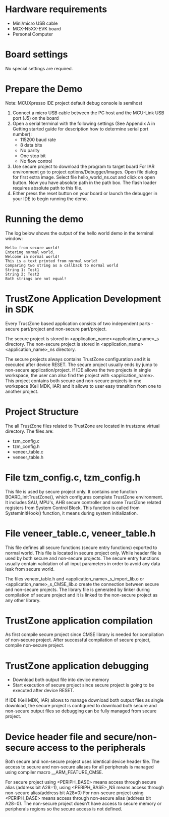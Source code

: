 Hardware requirements
=====================
- Mini/micro USB cable
- MCX-N5XX-EVK board
- Personal Computer

Board settings
============
No special settings are required.

Prepare the Demo
===============
Note: MCUXpresso IDE project default debug console is semihost
1.  Connect a micro USB cable between the PC host and the MCU-Link USB port (J5) on the board
2.  Open a serial terminal with the following settings (See Appendix A in Getting started guide for description how to determine serial port number):
    - 115200 baud rate
    - 8 data bits
    - No parity
    - One stop bit
    - No flow control
3.  Use secure project to download the program to target board
    For IAR environment go to project options/Debugger/Images. Open file dialog for first extra image. Select file hello_world_ns.out and click on open button. 
    Now you have absolute path in the path box. The flash loader requires absolute path to this file.
4.  Either press the reset button on your board or launch the debugger in your IDE to begin running the demo.

Running the demo
================
The log below shows the output of the hello world demo in the terminal window:
~~~~~~~~~~~~~~~~~~~~~~~~~~~~~~~~~~~
Hello from secure world!
Entering normal world.
Welcome in normal world!
This is a text printed from normal world!
Comparing two string as a callback to normal world
String 1: Test1
String 2: Test2
Both strings are not equal!                              
~~~~~~~~~~~~~~~~~~~~~~~~~~~~~~~~~~~


TrustZone Application Development in SDK
========================================
Every TrustZone based application consists of two independent parts - secure part/project and non-secure part/project.

The secure project is stored in <application_name>\<application_name>_s directory.
The non-secure project is stored in <application_name>\<application_name>_ns directory. 

The secure projects always contains TrustZone configuration and it is executed after device RESET. The secure project usually
ends by jump to non-secure application/project.
If IDE allows the two projects in single workspace, the user can also find the project with <application_name>.
This project contains both secure and non-secure projects in one workspace (Keil MDK, IAR) and it allows to user easy transition from
one to another project.

Project Structure
=================
The all TrustZone files related to TrustZone are located in trustzone virtual directory. The files are:

- tzm_config.c
- tzm_config.h
- veneer_table.c
- veneer_table.h

File tzm_config.c, tzm_config.h
===============================
This file is used by secure project only. It contains one function BOARD_InitTrustZone(), which configures complete TrustZone
environment. It includes SAU, MPU's, AHB secure controller and some TrustZone related registers from System Control Block.
This function is called from SystemInitHook() function, it means during system initialization.

File veneer_table.c, veneer_table.h
===================================
This file defines all secure functions (secure entry functions) exported to normal world. This file is located in secure
project only. While header file is used by both secure and non-secure projects. The secure entry functions usually contain
validation of all input parameters in order to avoid any data leak from secure world.

The files veneer_table.h and <application_name>_s_import_lib.o or <application_name>_s_CMSE_lib.o create the connection
between secure and non-secure projects. The library file is generated by linker during compilation of secure project and
it is linked to the non-secure project as any other library.

TrustZone application compilation
=================================
As first compile secure project since CMSE library is needed for compilation of non-secure project. 
After successful compilation of secure project, compile non-secure project.

TrustZone application debugging
===============================
- Download both output file into device memory
- Start execution of secure project since secure project is going to be executed after device RESET.

If IDE (Keil MDK, IAR) allows to manage download both output files as single download, the secure project
is configured to download both secure and non-secure output files so debugging can be fully managed
from secure project.

Device header file and secure/non-secure access to the peripherals
==================================================================
Both secure and non-secure project uses identical device header file. The access to secure and non-secure aliases for all peripherals
is managed using compiler macro __ARM_FEATURE_CMSE.

For secure project using <PERIPH_BASE> means access through secure alias (address bit A28=1), 
using <PERIPH_BASE>_NS means access through non-secure alias(address bit A28=0)
For non-secure project using <PERIPH_BASE> means access through non-secure alias (address bit A28=0). 
The non-secure project doesn't have access to secure memory or peripherals regions so the secure access is not defined.
